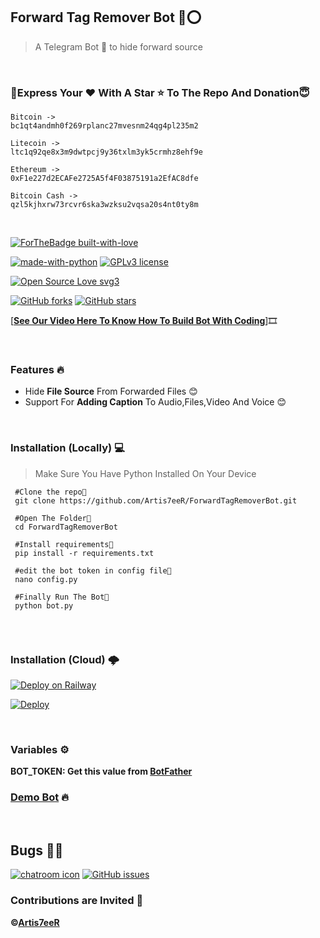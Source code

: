 ## Forward Tag Remover Bot 🤖⭕
>A Telegram Bot 🤖 to hide forward source

<br/>

### 🤗Express Your ❤️ With A Star ⭐️ To The Repo And Donation😇


```
Bitcoin -> 
bc1qt4andmh0f269rplanc27mvesnm24qg4pl235m2

Litecoin -> 
ltc1q92qe8x3m9dwtpcj9y36txlm3yk5crmhz8ehf9e

Ethereum -> 
0xF1e227d2ECAFe2725A5f4F03875191a2EfAC8dfe

Bitcoin Cash ->
qzl5kjhxrw73rcvr6ska3wzksu2vqsa20s4nt0ty8m

```

<br/>

[![ForTheBadge built-with-love](http://ForTheBadge.com/images/badges/built-with-love.svg)](https://GitHub.com/Artis7eeR/)

[![made-with-python](https://img.shields.io/badge/Made%20with-Python-1f425f.svg)](https://www.python.org/)
[![GPLv3 license](https://img.shields.io/badge/License-GPLv3-blue.svg)](http://perso.crans.org/besson/LICENSE.html)

[![Open Source Love svg3](https://badges.frapsoft.com/os/v1/open-source.svg?v=103)](https://github.com/Artis7eeR/ForwardTagRemoverBot)

[![GitHub forks](https://img.shields.io/github/forks/Artis7eeR/ForwardTagRemoverBot.svg?style=social&label=Fork)](https://GitHub.com/Artis7eeR/ForwardTagRemoverBot/network/)
[![GitHub stars](https://img.shields.io/github/stars/Artis7eeR/ForwardTagRemoverBot.svg?style=social&label=Star)](https://github.com/Artis7eeR/ForwardTagRemoverBot/)


[**[See Our Video Here To Know How To Build Bot With Coding](https://youtu.be/swg6un2N4Fk)**]🎞️

<br/>

### Features 🔥

- Hide **File Source** From Forwarded Files 😊
- Support For **Adding Caption** To Audio,Files,Video And Voice 😊

<br/>

### Installation (Locally) 💻

>Make Sure You Have Python Installed On Your Device


```
 #Clone the repo👾
 git clone https://github.com/Artis7eeR/ForwardTagRemoverBot.git
 
 #Open The Folder📂
 cd ForwardTagRemoverBot
 
 #Install requirements🎯
 pip install -r requirements.txt
 
 #edit the bot token in config file📝
 nano config.py
 
 #Finally Run The Bot🤖
 python bot.py
 
```
<br/>
 
### Installation (Cloud) 🌩
[![Deploy on Railway](https://railway.app/button.svg)](https://railway.app/new/template?template=https%3A%2F%2Fgithub.com%2FHydrayt777%2FForwardTagRemoverBot-X-Tg.git&envs=BOT_TOKEN&BOT_TOKENDesc=Get+This+Value+from+https%3A%2F%2Ftelegram.dog%2FBotFather&referralCode=Hydrix)

 
[![Deploy](https://www.herokucdn.com/deploy/button.svg)](https://heroku.com/deploy?template=https://github.com/Artis7eer/ForwardTagRemoverBot/tree/main)

<br/>

### Variables ⚙️
 **BOT_TOKEN: Get this value from [BotFather](https://telegram.dog/Botfather)**

### [Demo Bot](https://telegram.dog/Anonforwabot) 🔥

<br/>

## Bugs 🐞🐞

[![chatroom icon](https://patrolavia.github.io/telegram-badge/chat.png)](https://telegram.dog/TeamCyphers)
[![GitHub issues](https://img.shields.io/github/issues/Artis7eeR/ForwardTagRemoverBot.svg)](https://github.com/Artis7eeR/ForwardTagRemoverBot/issues/)

### Contributions are Invited 🙂

**©[Artis7eeR](https://github.com/Artis7eeR)**



